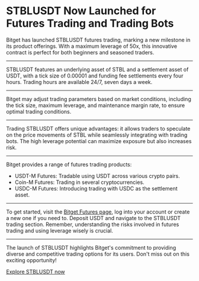 # STBLUSDT Now Launched for Futures Trading and Trading Bots

Bitget has launched STBLUSDT futures trading, marking a new milestone in its product offerings. With a maximum leverage of 50x, this innovative contract is perfect for both beginners and seasoned traders.

---

STBLUSDT features an underlying asset of STBL and a settlement asset of USDT, with a tick size of 0.00001 and funding fee settlements every four hours. Trading hours are available 24/7, seven days a week.

---

Bitget may adjust trading parameters based on market conditions, including the tick size, maximum leverage, and maintenance margin rate, to ensure optimal trading conditions.

---

Trading STBLUSDT offers unique advantages: it allows traders to speculate on the price movements of STBL while seamlessly integrating with trading bots. The high leverage potential can maximize exposure but also increases risk.

---

Bitget provides a range of futures trading products:
- USDT-M Futures: Tradable using USDT across various crypto pairs.
- Coin-M Futures: Trading in several cryptocurrencies.
- USDC-M Futures: Introducing trading with USDC as the settlement asset.

---

To get started, visit the [Bitget Futures page](https://www.bitget.com/futures/usdt/STBLUSDT), log into your account or create a new one if you need to. Deposit USDT and navigate to the STBLUSDT trading section. Remember, understanding the risks involved in futures trading and using leverage wisely is crucial.

---

The launch of STBLUSDT highlights Bitget's commitment to providing diverse and competitive trading options for its users. Don't miss out on this exciting opportunity!

[Explore STBLUSDT now](https://chain-base.xyz/stblusdt-now-launched-for-futures-trading-and-trading-bots)